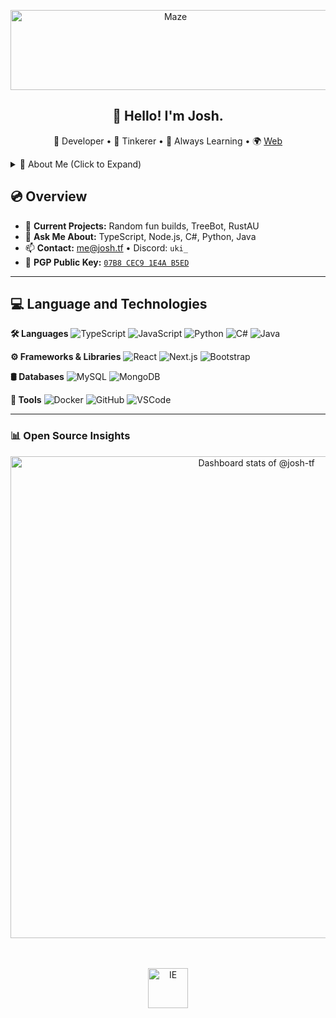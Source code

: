 <p align="center">
  <img src="https://i.imgur.com/5XIfhj4.gif" height="128" width="512" alt="Maze">
</p>

<h2 align="center">👋 Hello! I'm Josh.</h2>
<p align="center">
  🚀 Developer • 🎨 Tinkerer • 🌱 Always Learning • 🌍 <a href="https://josh.tf">Web</a>
</p>

<details>
  <summary>🧠 About Me (Click to Expand)</summary>

```ts
interface Developer {
  name: "Josh";
  code: ["TypeScript", "JavaScript", "C#", "Python", "Java", "Node.js"];
  tools: ["React", "Next.js", "Docker", "GitHub", "Figma"];
  architecture: ["Microservices", "Cloud", "Full-Stack"];
  projects: [
    {
      name: "Treebot",
      role: "Developer",
      tech: ["TypeScript", "Node.js", "Discord.js"]
    },
    {
      name: "RustAU",
      role: "Developer",
      tech: ["C#", "Web"]
    }
  ];
}
export default Josh;
 ```
</details>

## 💿 Overview
- 🔭 **Current Projects:** Random fun builds, TreeBot, RustAU
- 💬 **Ask Me About:** TypeScript, Node.js, C#, Python, Java
- 📫 **Contact:** [me@josh.tf](mailto:me@josh.tf) • Discord: `uki_`
- 🔐 **PGP Public Key:** [`07B8 CEC9 1E4A B5ED`](https://keybase.io/joshtf/pgp_keys.asc)


-------

## 💻 Language and Technologies

**🛠 Languages**
![TypeScript](https://img.shields.io/badge/-TypeScript-333333?style=flat&logo=typescript&logoColor=007ACC)
![JavaScript](https://img.shields.io/badge/-JavaScript-333333?style=flat&logo=javascript)
![Python](https://img.shields.io/badge/-Python-333333?style=flat&logo=python)
![C#](https://img.shields.io/badge/-C%23-333333?style=flat&logo=C-Sharp&logoColor=00599C)
![Java](https://img.shields.io/badge/-Java-333333?style=flat&logo=Java&logoColor=007396)

**⚙️ Frameworks & Libraries**
![React](https://img.shields.io/badge/-React-333333?style=flat&logo=react)
![Next.js](https://img.shields.io/badge/-Next.js-333333?style=flat&logo=next.js)
![Bootstrap](https://img.shields.io/badge/-Bootstrap-333333?style=flat&logo=bootstrap&logoColor=563D7C)

**🛢 Databases**
![MySQL](https://img.shields.io/badge/-MySQL-333333?style=flat&logo=mysql)
![MongoDB](https://img.shields.io/badge/-MongoDB-333333?style=flat&logo=mongodb)

**🧰 Tools**
![Docker](https://img.shields.io/badge/-Docker-333333?style=flat&logo=docker)
![GitHub](https://img.shields.io/badge/-GitHub-333333?style=flat&logo=github)
![VSCode](https://img.shields.io/badge/-Visual%20Studio%20Code-333333?style=flat&logo=visual-studio-code&logoColor=007ACC)


-------
### 📊 Open Source Insights

<a href="https://next.ossinsight.io/widgets/official/compose-user-dashboard-stats?user_id=25597681" target="_blank" style="display: block" align="center">
  <picture>
    <source media="(prefers-color-scheme: dark)" srcset="https://next.ossinsight.io/widgets/official/compose-user-dashboard-stats/thumbnail.png?user_id=25597681&image_size=auto&color_scheme=dark" width="771" height="auto">
    <img alt="Dashboard stats of @josh-tf" src="https://next.ossinsight.io/widgets/official/compose-user-dashboard-stats/thumbnail.png?user_id=25597681&image_size=auto&color_scheme=light" width="771" height="auto">
  </picture>
</a>
<br /><br />
<p align="center">
  <img src="https://i.imgur.com/W9H9CEe.jpeg" height="64" alt="IE">
</p>

